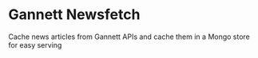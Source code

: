 # Gannett Newsfetch
Cache news articles from Gannett APIs and cache them in a Mongo store for easy serving


